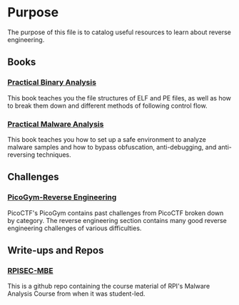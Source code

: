 # Purpose 
The purpose of this file is to catalog useful resources to learn about reverse engineering.

## Books
### [Practical Binary Analysis](https://www.amazon.com/Practical-Binary-Analysis-Instrumentation-Disassembly/dp/1593279124)
This book teaches you the file structures of ELF and PE files, as well as how to break them down and different methods of following control flow.

### [Practical Malware Analysis](https://www.amazon.com/Practical-Malware-Analysis-Hands-Dissecting/dp/1593272901/ref=asc_df_1593272901/?tag=hyprod-20&linkCode=df0&hvadid=312125971120&hvpos=&hvnetw=g&hvrand=5327621901100414441&hvpone=&hvptwo=&hvqmt=&hvdev=c&hvdvcmdl=&hvlocint=&hvlocphy=9010488&hvtargid=pla-406163956073&psc=1&mcid=687ede9b1bc738e38306cebd1bc862c1&tag=&ref=&adgrpid=61316180839&hvpone=&hvptwo=&hvadid=312125971120&hvpos=&hvnetw=g&hvrand=5327621901100414441&hvqmt=&hvdev=c&hvdvcmdl=&hvlocint=&hvlocphy=9010488&hvtargid=pla-406163956073&gclid=CjwKCAiAlJKuBhAdEiwAnZb7lcEVgeNuLQksfKrJsgFLKLgYgbPF0YJ-gIg6ZA8j3QrhWkWwjY7J-RoCDIYQAvD_BwE)
This book teaches you how to set up a safe environment to analyze malware samples and how to bypass obfuscation, anti-debugging, and anti-reversing techniques.

## Challenges 
### [PicoGym-Reverse Engineering](https://play.picoctf.org/login?redirect=/practice)
PicoCTF's PicoGym contains past challenges from PicoCTF broken down by category. The reverse engineering section contains many good reverse engineering challenges of various difficulties.

## Write-ups and Repos
### [RPISEC-MBE](https://github.com/RPISEC/Malware)
This is a github repo containing the course material of RPI's Malware Analysis Course from when it was student-led.
